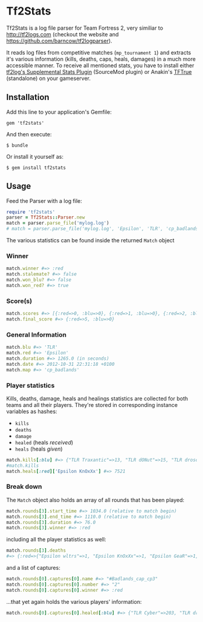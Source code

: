 # Tf2Stats

Tf2Stats is a log file parser for Team Fortress 2, very similiar to http://tf2logs.com (checkout the website and https://github.com/barncow/tf2logparser).

It reads log files from competitive matches (`mp_tournament 1`) and extracts it's various information (kills, deaths, caps, heals, damages) in a much more accessible manner. To receive all mentioned stats, you have to install either [tf2log's Supplemental Stats Plugin](http://tf2logs.com/plugins) (SourceMod plugin) or Anakin's [TFTrue](http://tftrue.redline-utilities.net/) (standalone) on your gameserver.

## Installation

Add this line to your application's Gemfile:

    gem 'tf2stats'

And then execute:

    $ bundle

Or install it yourself as:

    $ gem install tf2stats

## Usage

Feed the Parser with a log file:

```ruby
require 'tf2stats'
parser = Tf2Stats::Parser.new
match = parser.parse_file('mylog.log')
# match = parser.parse_file('mylog.log', 'Epsilon', 'TLR', 'cp_badlands')
```

The various statistics can be found inside the returned `Match` object

### Winner
```ruby
match.winner #=> :red
match.stalemate? #=> false
match.won_blu? #=> false
match.won_red? #=> true
```

### Score(s)
```ruby
match.scores #=> [{:red=>0, :blu=>0}, {:red=>1, :blu=>0}, {:red=>2, :blu=>0}, {:red=>3, :blu=>0}, {:red=>4, :blu=>0}, {:red=>5, :blu=>0}]
match.final_score #=> {:red=>5, :blu=>0}
```
### General Information
```ruby
match.blu #=> 'TLR'
match.red #=> 'Epsilon'
match.duration #=> 1265.0 (in seconds)
match.date #=> 2012-10-31 22:31:18 +0100
match.map #=> 'cp_badlands'
```

### Player statistics
Kills, deaths, damage, heals and healings statistics are collected for both teams and all their players. They're stored in corresponding instance variables as hashes:
* `kills`
* `deaths`
* `damage`
* `healed` (heals *received*)
* `heals` (heals *given*)

```ruby
match.kills[:blu] #=> {"TLR Traxantic"=>13, "TLR dONut"=>15, "TLR droso"=>16, "TLR Cyber"=>7, "TLR HYS"=>10}
#match.kills
match.heals[:red]['Epsilon KnOxXx'] #=> 7521
```

### Break down
The `Match` object also holds an array of all rounds that has been played: 

```ruby
match.rounds[3].start_time #=> 1034.0 (relative to match begin)
match.rounds[3].end_time #=> 1110.0 (relative to match begin)
match.rounds[3].duration #=> 76.0
match.rounds[3].winner #=> :red
```

including all the player statistics as well:
```ruby
match.rounds[3].deaths
#=> {:red=>{"Epsilon wltrs"=>1, "Epsilon KnOxXx"=>1, "Epsilon GeaR"=>1, "Epsilon Mike"=>1}, :blu=>{"TLR droso"=>1, "TLR HYS"=>2, "TLR Traxantic"=>1, "TLR Cyber"=>1, "TLR dONut"=>1, "TLR Evilmoon"=>1}}
```

and a list of captures:
```ruby
match.rounds[0].captures[0].name #=> "#Badlands_cap_cp3"
match.rounds[0].captures[0].number #=> "2"
match.rounds[0].captures[0].winner #=> :red
```

...that yet again holds the various players' information:
```ruby
match.rounds[0].captures[0].healed[:blu] #=> {"TLR Cyber"=>203, "TLR droso"=>2, "TLR HYS"=>51}
```